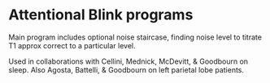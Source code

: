 Attentional Blink programs
============================

Main program includes optional noise staircase, finding noise level to titrate T1 approx correct to a particular level.

Used in collaborations with Cellini, Mednick, McDevitt, & Goodbourn on sleep. Also Agosta, Battelli, & Goodbourn on left parietal lobe patients.